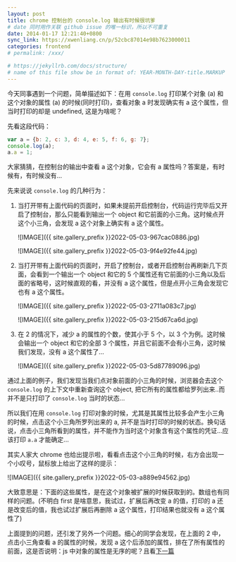 ```yaml
---
layout: post
title: chrome 控制台的 console.log 输出有时候很坑爹
# date 同时用作关联 github issue 的唯一标识，所以不可重复
date: 2014-01-17 12:21:40+0800
sync_link: https://xwenliang.cn/p/52cbc87014e98b7623000011
categories: frontend
# permalink: /xxx/

# https://jekyllrb.com/docs/structure/
# name of this file show be in format of: YEAR-MONTH-DAY-title.MARKUP
---
```



今天同事遇到一个问题，简单描述如下：在用 `console.log` 打印某个对象 (a) 和这个对象的属性 (a) 的时候(同时打印)，查看对象 a 时发现确实有 a 这个属性，但当时打印的却是 undefined, 这是为啥呢？  

先看这段代码：  

```javascript
var a = {b: 2, c: 3, d: 4, e: 5, f: 6, g: 7};
console.log(a);
a.a = 1;
```

大家猜猜，在控制台的输出中查看 a 这个对象，它会有 a 属性吗？答案是，有时候有，有时候没有...  

先来说说 `console.log` 的几种行为：  

1. 当打开带有上面代码的页面时，如果未提前开启控制台，代码运行完毕后又开启了控制台，那么只能看到输出一个 object 和它前面的小三角。这时候点开这个小三角，会发现 a 这个对象上确实有 a 这个属性。  

    ![IMAGE]({{ site.gallery_prefix }}2022-05-03-967cac0886.jpg)  

    ![IMAGE]({{ site.gallery_prefix }}2022-05-03-9f4e92fe44.jpg)  

2. 当打开带有上面代码的页面时，开启了控制台，或者开启控制台再刷新几下页面，会看到一个输出一个 object 和它的 5 个属性还有它前面的小三角以及后面的省略号，这时候直观的看，并没有 a 这个属性，但是点开小三角会发现它也有 a 这个属性。  

    ![IMAGE]({{ site.gallery_prefix }}2022-05-03-2711a083c7.jpg)  

    ![IMAGE]({{ site.gallery_prefix }}2022-05-03-215d67ca6d.jpg)  

3. 在 2 的情况下，减少 a 的属性的个数，使其小于 5 个，以 3 个为例。这时候会输出一个 object 和它的全部 3 个属性，并且它前面不会有小三角，这时候我们发现，没有 a 这个属性了...  

    ![IMAGE]({{ site.gallery_prefix }}2022-05-03-5d87789096.jpg)  

通过上面的例子，我们发现当我们点对象前面的小三角的时候，浏览器会去这个 `console.log` 的上下文中重新查询这个 object, 把它所有的属性都给罗列出来..而并不是只打印了 `console.log` 当时的状态...  

所以我们在用 `console.log` 打印对象的时候，尤其是其属性比较多会产生小三角的时候，点击这个小三角所罗列出来的 a, 并不是当时打印的时候的状态。换句话说，点击小三角所看到的属性，并不能作为当时这个对象含有这个属性的凭证...应该打印 `a.a` 才能确定...  

其实人家大 chrome 也给出提示啦，看看点击这个小三角的时候，右方会出现一个小叹号，鼠标放上给出了这样的提示：  

![IMAGE]({{ site.gallery_prefix }}2022-05-03-a889e94562.jpg)  

大致意思是：下面的这些属性，是在这个对象被扩展的时候获取到的。数组也有同样的问题。(不明白 first 是啥意思，我试过，扩展后再改变 a 的值，打印的 a 还是改变后的值，我也试过扩展后再删除 a 这个属性，打印结果也就没有 a 这个属性了)  

上面提到的问题，还引发了另外一个问题。细心的同学会发现，在上面的 2 中，点击小三角查看 a 的属性的时候，发现 a 这个后添加的属性，排在了所有属性的前面，这是否说明：js 中对象的属性是无序的呢？且看[下一篇](https://xwenliang.github.io/frontend/2014/02/24/order-of-object-keys-in-javascript.html)  

